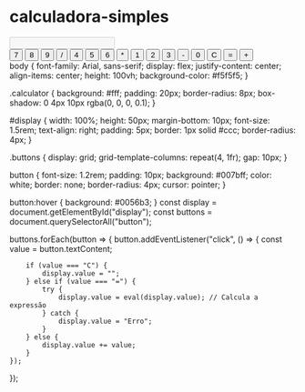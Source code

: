 # calculadora-simples
<!DOCTYPE html>
<html lang="en">
<head>
    <meta charset="UTF-8">
    <meta name="viewport" content="width=device-width, initial-scale=1.0">
    <title>Calculadora Simples</title>
    <link rel="stylesheet" href="style.css">
</head>
<body>
    <div class="calculator">
        <input type="text" id="display" disabled>
        <div class="buttons">
            <button>7</button>
            <button>8</button>
            <button>9</button>
            <button>/</button>
            <button>4</button>
            <button>5</button>
            <button>6</button>
            <button>*</button>
            <button>1</button>
            <button>2</button>
            <button>3</button>
            <button>-</button>
            <button>0</button>
            <button>C</button>
            <button>=</button>
            <button>+</button>
        </div>
    </div>
    <script src="script.js"></script>
</body>
</html>
body {
    font-family: Arial, sans-serif;
    display: flex;
    justify-content: center;
    align-items: center;
    height: 100vh;
    background-color: #f5f5f5;
}

.calculator {
    background: #fff;
    padding: 20px;
    border-radius: 8px;
    box-shadow: 0 4px 10px rgba(0, 0, 0, 0.1);
}

#display {
    width: 100%;
    height: 50px;
    margin-bottom: 10px;
    font-size: 1.5rem;
    text-align: right;
    padding: 5px;
    border: 1px solid #ccc;
    border-radius: 4px;
}

.buttons {
    display: grid;
    grid-template-columns: repeat(4, 1fr);
    gap: 10px;
}

button {
    font-size: 1.2rem;
    padding: 10px;
    background: #007bff;
    color: white;
    border: none;
    border-radius: 4px;
    cursor: pointer;
}

button:hover {
    background: #0056b3;
}
const display = document.getElementById("display");
const buttons = document.querySelectorAll("button");

buttons.forEach(button => {
    button.addEventListener("click", () => {
        const value = button.textContent;

        if (value === "C") {
            display.value = "";
        } else if (value === "=") {
            try {
                display.value = eval(display.value); // Calcula a expressão
            } catch {
                display.value = "Erro";
            }
        } else {
            display.value += value;
        }
    });
});

